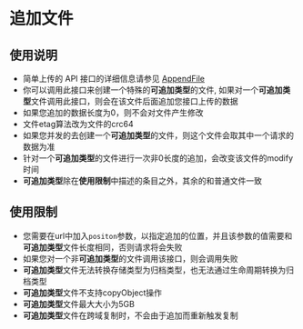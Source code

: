 

# 追加文件

## 使用说明

- 简单上传的 API 接口的详细信息请参见 [AppendFile](https://docs.ucloud.cn/api/ufile-api/append_file)
- 你可以调用此接口来创建一个特殊的**可追加类型**的文件, 如果对一个**可追加类型**文件调用此接口，则会在该文件后面追加您接口上传的数据
- 如果您追加的数据长度为0，则不会对文件产生修改
- 文件etag算法改为文件的crc64
- 如果您并发的去创建一个**可追加类型**的文件，则这个文件会取其中一个请求的数据为准
- 针对一个**可追加类型**的文件进行一次非0长度的追加，会改变该文件的modify时间
- **可追加类型**除在**使用限制**中描述的条目之外，其余的和普通文件一致

## 使用限制
- 您需要在url中加入```positon```参数，以指定追加的位置，并且该参数的值需要和**可追加类型**文件长度相同，否则请求将会失败
- 如果您对一个非**可追加类型**的文件调用该接口，则会调用失败
- **可追加类型**文件无法转换存储类型为归档类型，也无法通过生命周期转换为归档类型
- **可追加类型**文件不支持copyObject操作
- **可追加类型**文件最大大小为5GB
- **可追加类型**文件在跨域复制时，不会由于追加而重新触发复制

